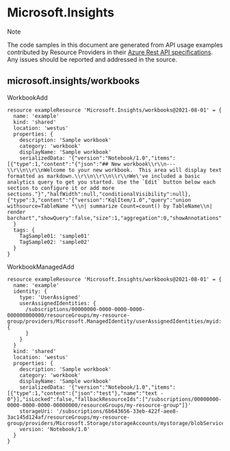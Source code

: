 # Microsoft.Insights
  
> [!NOTE]
> The code samples in this document are generated from API usage examples contributed by Resource Providers in their [Azure Rest API specifications](https://github.com/Azure/azure-rest-api-specs). Any issues should be reported and addressed in the source.


## microsoft.insights/workbooks

WorkbookAdd
```bicep
resource exampleResource 'Microsoft.Insights/workbooks@2021-08-01' = {
  name: 'example'
  kind: 'shared'
  location: 'westus'
  properties: {
    description: 'Sample workbook'
    category: 'workbook'
    displayName: 'Sample workbook'
    serializedData: '{"version":"Notebook/1.0","items":[{"type":1,"content":"{"json":"## New workbook\\r\\n---\\r\\n\\r\\nWelcome to your new workbook.  This area will display text formatted as markdown.\\r\\n\\r\\n\\r\\nWe\'ve included a basic analytics query to get you started. Use the `Edit` button below each section to configure it or add more sections."}","halfWidth":null,"conditionalVisibility":null},{"type":3,"content":"{"version":"KqlItem/1.0","query":"union withsource=TableName *\\n| summarize Count=count() by TableName\\n| render barchart","showQuery":false,"size":1,"aggregation":0,"showAnnotations":false}","halfWidth":null,"conditionalVisibility":null}],"isLocked":false}'
  }
  tags: {
    TagSample01: 'sample01'
    TagSample02: 'sample02'
  }
}
```

WorkbookManagedAdd
```bicep
resource exampleResource 'Microsoft.Insights/workbooks@2021-08-01' = {
  name: 'example'
  identity: {
    type: 'UserAssigned'
    userAssignedIdentities: {
      /subscriptions/00000000-0000-0000-0000-000000000000/resourceGroups/my-resource-group/providers/Microsoft.ManagedIdentity/userAssignedIdentities/myid: {
      }
    }
  }
  kind: 'shared'
  location: 'westus'
  properties: {
    description: 'Sample workbook'
    category: 'workbook'
    displayName: 'Sample workbook'
    serializedData: '{"version":"Notebook/1.0","items":[{"type":1,"content":{"json":"test"},"name":"text - 0"}],"isLocked":false,"fallbackResourceIds":["/subscriptions/00000000-0000-0000-0000-00000000/resourceGroups/my-resource-group"]}'
    storageUri: '/subscriptions/6b643656-33eb-422f-aee8-3ac145d124af/resourceGroups/my-resource-group/providers/Microsoft.Storage/storageAccounts/mystorage/blobServices/default/containers/mycontainer'
    version: 'Notebook/1.0'
  }
}
```
